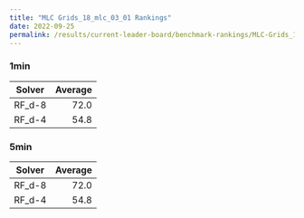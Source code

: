 ```yaml
---
title: "MLC Grids_18_mlc_03_01 Rankings"
date: 2022-09-25
permalink: /results/current-leader-board/benchmark-rankings/MLC-Grids_18_mlc_03_01-rankings
---
```



### 1min

| Solver | Average |
| ------ | ------: |
| RF_d-8 |    72.0 |
| RF_d-4 |    54.8 |

### 5min

| Solver | Average |
| ------ | ------: |
| RF_d-8 |    72.0 |
| RF_d-4 |    54.8 |

